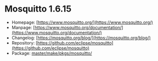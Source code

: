 # Mosquitto 1.6.15
 - Homepage: [https://www.mosquitto.org/](https://www.mosquitto.org/)
 - Manpage: [https://www.mosquitto.org/documentation/](https://www.mosquitto.org/documentation/)
 - Changelog: [https://mosquitto.org/blog/](https://mosquitto.org/blog/)
 - Repository: [https://github.com/eclipse/mosquitto](https://github.com/eclipse/mosquitto)
 - Package: [master/make/pkgs/mosquitto/](https://github.com/Freetz-NG/freetz-ng/tree/master/make/pkgs/mosquitto/)

